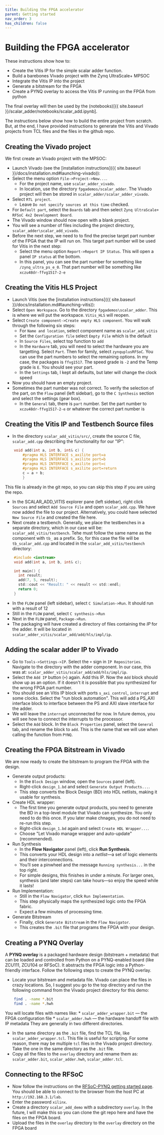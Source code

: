 ```yaml
---
title: Building the FPGA accelerator
parent: Getting started
nav_order: 3
has_children: false
---
```


# Building the FPGA accelerator

These instructions show how to:

* Create the Vitis IP for the simple scalar adder function.
* Build a barebones Vivado project with the Zynq UltraScale+ MPSOC
* Integrate the Vitis IP into the project
* Generate a bitstream for the FPGA
* Create a PYNQ overlay to access the Vitis IP running on the FPGA from python

The final overlay will then be used by the (notebooks)[{{ site.baseurl }}/scalar_adder/notebooks/scalar_add.ipynb].

The instructions below show how to build the entire project from scratch.  But, at the end, I have provided instructions to generate the Vitis and Vivado projects from TCL files and the files in the github repo.

## Creating the Vivado project

We first create an Vivado project with the MPSOC:

* Launch Vivado (see the [installation instructions]({{ site.baseurl }}/docs/installation.md#launching-vivado)):
* Select the menu option `File->Project->New...`.  
   * For the project name, use `scalar_adder_vivado`.  
   * In location, use the directory `fpgademos/scalar_adder`.  The Vivado project will then be stored in `scalar_adder/scalar_adder_vivado`.
* Select `RTL project`.  
   * Leave `Do not specify sources at this time` checked.
* For `Default part`, select the `Boards` tab and then select `Zynq UltraScale+ RFSoC 4x2 Development Board`.
* The Vivado window should now open with a blank project.
* You will see a number of files including the project directory, `scalar_adder\scalar_add_vivado`.
* Before the next step, we need to to find the precise target part number of the FPGA that the IP will run on.  This target part number will be used for Vitis in the next step:
   * Select the menu option `Report->Report IP Status`.  This will open a panel `IP status` at the bottom.
   * In this panel, you can see the part number for something like `/zynq_ultra_ps_e_0`.  That part number will be something like `xczu48dr-ffvg1517-2-e`

## Creating the Vitis HLS Project

* Launch Vitis (see the [installation instructions]({{ site.baseurl }}/docs/installation.md#launching-vitis)):
* Select `Open Workspace`.  Go to the directory `fpgademos\scalar_adder`.  This is where we will put the workspace.  `Vitis_HLS` will reopen.
* Select `Create component->Create empty HLS component`.  You will walk through the following six steps:
    * For `Name and location`, select component name as `scalar_add_vitis`
    * Set the `Configuration file` select `Empty File` which is the default
    * In `Source Files`, select top function to `add`
    * In the `Hardware` tab, you will need to select the hardware you are targetting.  Select `Part`.  Then for family, select `zynquplusRFSoC`.  You can use the part numbers to select the remaining options.  In my case, the packages is `ffvg1517`.  The speed grade is `-2` and the Temp grade is `E`.  You should see your part.
    * In the `Settings` tab, I kept all defaults, but later will change the clock speed
* Now you should have an empty project.
* Sometimes the part number was not correct.  To verify the selection of the part, on the `Flow` panel (left sidebar), go to the `C Synthesis` section and select the settings (gear box).
    * In the `General` tab, there is `part` number.  Set the part number to `xczu48dr-ffvg1517-2-e` or whatever the correct part number is 

## Creating the Vitis IP and Testbench Source files
* In the directory `scalar_add_vitis/src/`, create the source C file, `scalar_add.cpp` describing the functionality for our "IP":
~~~c
    void add(int a, int b, int& c) {
        #pragma HLS INTERFACE s_axilite port=a
        #pragma HLS INTERFACE s_axilite port=b
        #pragma HLS INTERFACE s_axilite port=c
        #pragma HLS INTERFACE s_axilite port=return
        c = a + b;
        }
~~~
This file is already in the git repo, so you can skip this step if you are using the repo.
* In the SCALAR_ADD_VITIS explorer pane (left sidebar), right click `Sources` and select `Add Source File` and open `scalar_add.cpp`.   We have now added the file to our project.
Alternatively, you could have selected `New Source File` and created the file here.
* Next create a testbench. Generally, we place the testbenches in a separate directory, which in our case will be: `scalar_add_vitis/testbench`.   Tehe must follow the same name as the component with `tb_` as a prefix.  So, for this case the file will be  `tb_scalar_add.cpp` and located in the `scalar_add_vitis/testbench` directory:
~~~c
    #include <iostream>
    void add(int a, int b, int& c);

    int main() {
      int result;
      add(7, 5, result);
      std::cout << "Result: " << result << std::endl;
      return 0;
    }
~~~
* In the `FLOW` panel (left sidebar), select `C Simulation->Run`.  It should run with a result of 12
* Still in the `FLOW` panel,  select `C synthesis->Run` 
* Next in the `FLOW` panel, `Package->Run`.
* The packaging will have created a directory of files containing the *IP* for the adder.  It will be located in `scalar_adder_vitis/scalar_add/add/hls/impl/ip`. 

## Adding the scalar adder IP to Vivado
* Go to `Tools->Settings->IP`.  Select the `+` sign in `IP Repositories`.  Navigate to the directory with the adder component.  In our case, this was at:  `scalar_adder_vitis/scalar_add/add/hls/impl/ip`.  
* Select the `Add IP` button (`+`) again.  Add this IP.  Now the `Add` block should show up as an option.  If it doesn't it is possible that you synthesized for the wrong FPGA part number.  
* You should see an Vitis IP block with ports `s_axi_control`, `interrupt` and some clocks.  Select the "run block automation".  This will add a PS_AXI interface block to interface between the PS and AXI slave interface for the adder.
* We will leave the `interrupt` unconnected for now.  In future demos, you will see how to connect the interrupts to the processor. 
* Select the `Add` block.  In the `Block Properties` panel, select the `General` tab, and rename the block to `add`.  This is the name that we will use when calling the function from `PYNQ`.

## Creating the FPGA Bitstream in Vivado

We are now ready to create the bitstream to program the FPGA with the design.

* Generate output products:
   - In the `Block Design` window, open the `Sources` panel (left).
   - Right-click `design_1.bd` and select `Generate Output Products...`.
   - This step converts the Block Design (BD) into HDL netlists, making it usable for synthesis.
* Create HDL wrapper:
   - The first time you generate output products, you need to generate the BD in a top-level module that Vivado can synthesize.  You only need to do this once.  If you later make chnages, you do not need to re-run this step.
   - Right-click `design_1.bd` again and select `Create HDL Wrapper...`.
   - Choose "Let Vivado manage wrapper and auto-update" (recommended).
* Run Synthesis
   - In the **Flow Navigator** panel (left), click **Run Synthesis**.
   - This converts your HDL design into a *netlist*—a set of logic elements and their interconnections.
   - You’ll see a pinwheel and the message `Running synthesis...` in the top right.
   - For simple designs, this finishes in under a minute. For larger ones, synthesis (and later steps) can take hours—so enjoy the speed while it lasts!
* Run Implementation:
   - Still in the `Flow Navigator`, click `Run Implementation`.
   - This step physically maps the synthesized logic onto the FPGA fabric.
   - Expect a few minutes of processing time.
* Generate Bitstream
   - Finally, click `Generate Bitstream` in the `Flow Navigator`.
   - This creates the `.bit` file that programs the FPGA with your design.


## Creating a PYNQ Overlay

A **PYNQ overlay** is a packaged hardware design (bitstream + metadata) that can be loaded and controlled from Python on a PYNQ-enabled board (like ZCU111, ZCU104 or RFSoC). It abstracts the FPGA logic into a Python-friendly interface.
Follow the following steps to create the PYNQ overlay.

* Locate your bitstream and metadata file.  Vivado can place the files in crazy locations.  So, I suggest you go to the top directory and run the following command from the Vivado project directory for this demo:
~~~bash
    find . -name *.bit
    find . -name *.hwh
~~~
You will locate files with names like:
    *  `scalar_adder_wrapper.bit` — the FPGA configuration file
    * `scalar_adder.hwh` — the hardware handoff file with IP metadata
They are generally in two different directories.  
*  In the same directory as the `.bit` file, find the TCL file, like `scalar_adder_wrapper.tcl`. This file is useful for scripting.  For some reason, there may be multiple `tcl` files in the Vivado project directory.  Take the one in the same directory as the `.bit` file.
* Copy all the files to the `overlay` directory and rename them as:  `scalar_adder.bit`, `scalar_adder.hwh`, `scalar_adder.tcl`.

## Connecting to the RFSoC

* Now follow the instructions on the [RFSoC-PYNQ getting started page](https://www.rfsoc-pynq.io/rfsoc_4x2_getting_started.html).
You should be able to connect to the browser from the host PC at `http://192.168.3.1/lab`. 
* Enter the password `xilinx`.
* Create a directory `scalar_add_demo` with a subdirectory `overlay`.  In the future, I will make this so you can clone the git repo here and have the files on the FPGA board.
* Upload the files in the `overlay` directory to the `overlay` directory on the FPGA board



